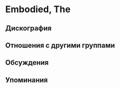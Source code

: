 # Embodied, The



## Дискография


## Отношения с другими группами


## Обсуждения


## Упоминания


